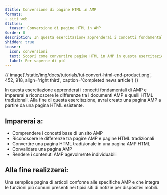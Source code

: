 ```yaml
---
$title: Conversione di pagine HTML in AMP
formats:
- siti web
$titles:
  teaser: Conversione di pagine HTML in AMP
$order: 0
description: In questa esercitazione apprenderai i concetti fondamentali di AMP e imparerai a riconoscere le differenze tra i documenti AMP e quelli HTML tradizionali. Alla fine
$hidden: true
teaser:
  icon: conversioni
  text: Scopri come convertire pagine HTML in AMP in questa esercitazione guidata.
  label: Per saperne di più
---
```


{{ image('/static/img/docs/tutorials/tut-convert-html-end-product.png', 452, 918, align='right third', caption='Completed news article') }}

In questa esercitazione apprenderai i concetti fondamentali di AMP e imparerai a riconoscere le differenze tra i documenti AMP e quelli HTML tradizionali. Alla fine di questa esercitazione, avrai creato una pagina AMP a partire da una pagina HTML esistente.

## Imparerai a:

- Comprendere i concetti base di un sito AMP
- Riconoscere le differenze tra pagine AMP e pagine HTML tradizionali
- Convertire una pagina HTML tradizionale in una pagina AMP HTML
- Convalidare una pagina AMP
- Rendere i contenuti AMP agevolmente individuabili

## Alla fine realizzerai:

Una semplice pagina di articoli conforme alle specifiche AMP e che integra le funzioni più comuni presenti nei tipici siti di notizie per dispositivi mobili.
